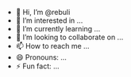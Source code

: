 - 👋 Hi, I’m @rebuli
- 👀 I’m interested in ...
- 🌱 I’m currently learning ...
- 💞️ I’m looking to collaborate on ...
- 📫 How to reach me ...
- 😄 Pronouns: ...
- ⚡ Fun fact: ...

<!---
rebuli/rebuli is a ✨ special ✨ repository because its `README.md` (this file) appears on your GitHub profile.
You can click the Preview link to take a look at your changes.
--->
